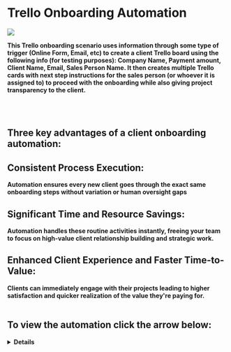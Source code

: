 # Trello Onboarding Automation

<p>
<img src="https://i.imgur.com/iHgLKfg.png alt"Resource Group"/?
</p>


<b>This Trello onboarding scenario uses information through some type of trigger (Online Form, Email, etc) to create a client Trello board using the following info (for testing purposes): Company Name, Payment amount, Client Name, Email, Sales Person Name. It then creates multiple Trello cards with next step instructions for the sales person (or whoever it is assigned to) to proceed with the onboarding while also giving project transparency to the client.  

</br>
</br>

<h2>Three key advantages of a client onboarding automation:</h2>

<h2>Consistent Process Execution:</h2>

Automation ensures every new client goes through the exact same onboarding steps without variation or human oversight gaps 


<h2>Significant Time and Resource Savings:</h2>

 Automation handles these routine activities instantly, freeing your team to focus on high-value client relationship building and strategic work. 

<h2>Enhanced Client Experience and Faster Time-to-Value:</h2>

 Clients can immediately engage with their projects leading to higher satisfaction and quicker realization of the value they're paying for.
 <br/>
 <br/>

<h2>To view the automation click the arrow below:</h2> 

  <details close>

<div>

</summary>
 

</hs><a href="https://vimeo.com/1088017457">Trello Automation</a></h2>

[![Attack Traffic Generation](https://i.vimeocdn.com/video/1652903501-b510d35495ade6423ad90d527f2b0d248362b1912a0b85e1ec721bc514931d80-d_295x166?r=pad)](https://vimeo.com/816320878 "Attack Traffic Generation")


